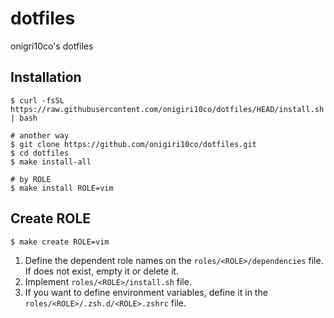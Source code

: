 # dotfiles
onigri10co's dotfiles



## Installation
```
$ curl -fsSL https://raw.githubusercontent.com/onigiri10co/dotfiles/HEAD/install.sh | bash

# another way
$ git clone https://github.com/onigiri10co/dotfiles.git
$ cd dotfiles
$ make install-all

# by ROLE
$ make install ROLE=vim
```



## Create ROLE
```
$ make create ROLE=vim
```

1. Define the dependent role names on the `roles/<ROLE>/dependencies` file. If does not exist, empty it or delete it.
1. Implement `roles/<ROLE>/install.sh` file.
1. If you want to define environment variables, define it in the `roles/<ROLE>/.zsh.d/<ROLE>.zshrc` file.

